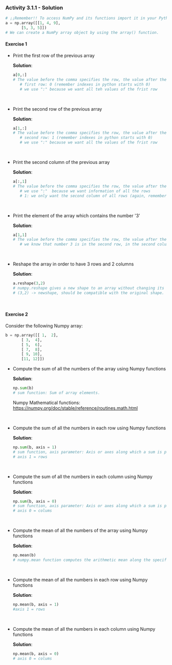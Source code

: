 ### Activity 3.1.1 - Solution

```python
# ¡¡Remember!! To access NumPy and its functions import it in your Python code: import numpy as np
a = np.array([[1, 4, 9],
       [5, 3, 5]])
# We can create a NumPy array object by using the array() function.
```

#### Exercise 1

* Print the first row of the previous array

    **Solution**:

    ```python
    a[0,:] 
    # The value before the comma specifies the row, the value after the comma specifies the column
       # first row: 0 (remember indexes in python starts with 0)
       # we use ":" because we want all teh values of the frist row
    ```

<br>

* Print the second row of the previous array

    **Solution**:

    ```python
    a[1,:]
    # The value before the comma specifies the row, the value after the comma specifies the column
       # second row: 1 (remember indexes in python starts with 0)
       # we use ":" because we want all the values of the frist row
    ```

<br>

* Print the second column of the previous array

    **Solution**:

    ```python
    a[:,1]
    # The value before the comma specifies the row, the value after the comma specifies the column
       # we use ":"  because we want information of all the rows
       # 1: we only want the second column of all rows (again, remember how indexes work in python)
    ```

<br>

* Print the element of the array which contains the number '3'

    **Solution**:

    ```python
    a[1,1]
    # The value before the comma specifies the row, the value after the comma specifies the column
       # we know that number 3 is in the second row, in the second colum, so we retrieve it by accesing second position y second row.
    ```

<br>

* Reshape the array in order to have 3 rows and 2 columns

    **Solution**:

    ```python
    a.reshape(3,2)
    # numpy.reshape gives a new shape to an array without changing its data.
    # (3,2) -> newshape, should be compatible with the original shape. order = (row, columns)
    
    ```

<br>

#### Exercise 2

Consider the following Numpy array:

```python
b = np.array([[ 1,  2],
       [ 3,  4],
       [ 5,  6],
       [ 7,  8],
       [ 9, 10],
       [11, 12]])
```

* Compute the sum of all the numbers of the array using Numpy functions

    **Solution**:

    ```python
    np.sum(b)
    # sum function: Sum of array elements.
    ```
    Numpy Mathematical functions: https://numpy.org/doc/stable/reference/routines.math.html

<br>


* Compute the sum of all the numbers in each row using Numpy functions

    **Solution**:

    ```python
    np.sum(b, axis = 1)
    # sum function, axis parameter: Axis or axes along which a sum is performed. (The default axis=None)
    # axis 1 = rows
    ```

<br>

* Compute the sum of all the numbers in each column using Numpy functions

    **Solution**:

    ```python
    np.sum(b, axis = 0)
    # sum function, axis parameter: Axis or axes along which a sum is performed. (The default axis=None)
    # axis 0 = colums
    ```

<br>

* Compute the mean of all the numbers of the array using Numpy functions

    **Solution**:

    ```python
    np.mean(b)
    # numpy.mean function computes the arithmetic mean along the specified axis
    ```

<br>

* Compute the mean of all the numbers in each row using Numpy functions

    **Solution**:

    ```python
    np.mean(b, axis = 1)
    #axis 1 = rows
    ```

<br>

* Compute the mean of all the numbers in each column using Numpy functions

    **Solution**:

    ```python
    np.mean(b, axis = 0)
    # axis 0 = colums
    ```
